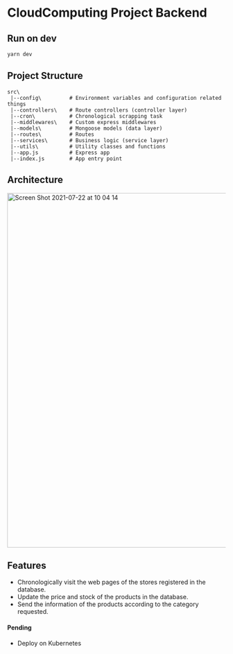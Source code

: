 # CloudComputing Project Backend

## Run on dev

```bash
yarn dev 
```

## Project Structure

```
src\
 |--config\         # Environment variables and configuration related things
 |--controllers\    # Route controllers (controller layer)
 |--cron\           # Chronological scrapping task    
 |--middlewares\    # Custom express middlewares
 |--models\         # Mongoose models (data layer)
 |--routes\         # Routes
 |--services\       # Business logic (service layer)
 |--utils\          # Utility classes and functions
 |--app.js          # Express app
 |--index.js        # App entry point
```

## Architecture

<img width="818" alt="Screen Shot 2021-07-22 at 10 04 14" src="https://user-images.githubusercontent.com/28423571/126662136-db21c2ef-7ff0-4b05-86b1-4c0f3bb9d8e3.png">

## Features

- Chronologically visit the web pages of the stores registered in the database.
- Update the price and stock of the products in the database.
- Send the information of the products according to the category requested.

#### Pending
- Deploy on Kubernetes
